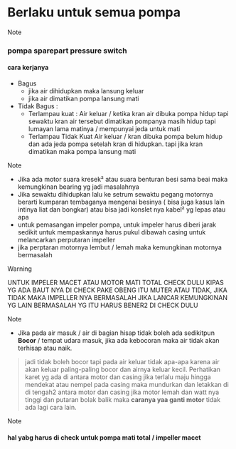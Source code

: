 # Berlaku untuk semua pompa

> [!NOTE]
> ### pompa sparepart pressure switch 
> #### cara kerjanya 
>    - Bagus 
>       - jika air dihidupkan maka lansung keluar
>       - jika air dimatikan pompa lansung mati
>   - Tidak Bagus :
>       - Terlampau kuat :
>          Air keluar / ketika kran air dibuka pompa hidup tapi sewaktu kran air tersebut dimatikan pompanya masih hidup tapi lumayan lama matinya / mempunyai jeda untuk mati
>       - Terlampau Tidak Kuat 
>         Air keluar / kran dibuka pompa belum hidup dan ada jeda pompa setelah kran di hidupkan. tapi jika kran dimatikan maka pompa lansung mati

> [!NOTE]
> - Jika ada motor suara kresek² atau suara benturan besi sama beai maka kemungkinan bearing yg jadi masalahnya
> - Jika sewaktu dihidupkan lalu ke setrum sewaktu pegang motornya berarti kumparan tembaganya mengenai besinya ( bisa juga kasus lain intinya liat dan bongkar) atau bisa jadi konslet nya kabel² yg lepas atau apa
> - untuk pemasangan impeler pompa, untuk impeler harus diberi jarak sedikit untuk mempaskannya harus pukul dibawah casing untuk melancarkan perputaran impeller
> - jika perptaran motornya lembut / lemah maka kemungkinan motornya bermasalah 

> [!WARNING]
> UNTUK IMPELER MACET ATAU MOTOR MATI TOTAL CHECK DULU KIPAS YG ADA BAUT NYA DI CHECK PAKE OBENG ITU MUTER ATAU TIDAK, JIKA TIDAK MAKA IMPELLER NYA BERMASALAH JIKA LANCAR KEMUNGKINAN YG LAIN BERMASALAH YG ITU HARUS BENER2 DI CHECK DULU

> [!NOTE]
> - Jika pada air masuk / air di bagian hisap tidak boleh ada sedikitpun **Bocor** / tempat udara masuk, jika ada kebocoran maka air tidak akan terhisap atau naik.
> > jadi tidak boleh bocor
> tapi pada air keluar tidak apa-apa karena air akan keluar paling-paling bocor dan airnya keluar kecil.
> Perhatikan karet yg ada di antara motor dan casing jika terlalu maju hingga mendekat atau nempel pada casing maka mundurkan dan letakkan di di tengah2 antara motor dan casing
> jika motor lemah dan watt nya tinggi dan putaran bolak balik maka **caranya yaa ganti motor** tidak ada lagi cara lain.

> [!NOTE]
> #### hal yabg harus di check untuk pompa mati total / impeller macet 
> 

